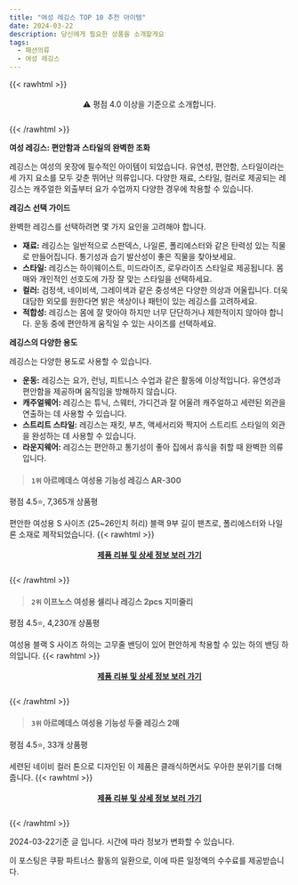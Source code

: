 ```yaml
---
title: "여성 레깅스 TOP 10 추천 아이템"
date: 2024-03-22
description: 당신에게 필요한 상품을 소개할게요
tags:
  - 패션의류
  - 여성 레깅스
---
```

{{< rawhtml >}}<div class="toc" style="text-align: center; height: 50px; line-height: 2;">  <p>⚠️ 평점 4.0 이상을 기준으로 소개합니다.<br></p></div> {{< /rawhtml >}}

**여성 레깅스: 편안함과 스타일의 완벽한 조화**

레깅스는 여성의 옷장에 필수적인 아이템이 되었습니다. 유연성, 편안함, 스타일이라는 세 가지 요소를 모두 갖춘 뛰어난 의류입니다. 다양한 재료, 스타일, 컬러로 제공되는 레깅스는 캐주얼한 외출부터 요가 수업까지 다양한 경우에 착용할 수 있습니다.

**레깅스 선택 가이드**

완벽한 레깅스를 선택하려면 몇 가지 요인을 고려해야 합니다.

* **재료:** 레깅스는 일반적으로 스판덱스, 나일론, 폴리에스터와 같은 탄력성 있는 직물로 만들어집니다. 통기성과 습기 발산성이 좋은 직물을 찾아보세요.
* **스타일:** 레깅스는 하이웨이스트, 미드라이즈, 로우라이즈 스타일로 제공됩니다. 몸매와 개인적인 선호도에 가장 잘 맞는 스타일을 선택하세요.
* **컬러:** 검정색, 네이비색, 그레이색과 같은 중성색은 다양한 의상과 어울립니다. 더욱 대담한 외모를 원한다면 밝은 색상이나 패턴이 있는 레깅스를 고려하세요.
* **적합성:** 레깅스는 몸에 잘 맞아야 하지만 너무 단단하거나 제한적이지 않아야 합니다. 운동 중에 편안하게 움직일 수 있는 사이즈를 선택하세요.

**레깅스의 다양한 용도**

레깅스는 다양한 용도로 사용할 수 있습니다.

* **운동:** 레깅스는 요가, 런닝, 피트니스 수업과 같은 활동에 이상적입니다. 유연성과 편안함을 제공하며 움직임을 방해하지 않습니다.
* **캐주얼웨어:** 레깅스는 튜닉, 스웨터, 가디건과 잘 어울려 캐주얼하고 세련된 외관을 연출하는 데 사용할 수 있습니다.
* **스트리트 스타일:** 레깅스는 재킷, 부츠, 액세서리와 짝지어 스트리트 스타일의 외관을 완성하는 데 사용할 수 있습니다.
* **라운지웨어:** 레깅스는 편안하고 통기성이 좋아 집에서 휴식을 취할 때 완벽한 의류입니다.


>#### `1위` 아르메데스 여성용 기능성 레깅스 AR-300
평점 4.5⭐, 7,365개 상품평

편안한 여성용 S 사이즈 (25~26인치 허리) 블랙 9부 길이 팬츠로, 폴리에스터와 나일론 소재로 제작되었습니다.
{{< rawhtml >}}<div class="toc" style="text-align: center; height: 50px; line-height: 2;"><p><b><a href="https://link.coupang.com/re/AFFSDP?lptag=AF5033054&pageKey=80620549&itemId=257604059&vendorItemId=74567234909&traceid=V0-153-878deec28e831d59&requestid=20240322162352905017584906&token=31850B%7CGM">제품 리뷰 및 상세 정보 보러 가기</a></b><br></p> </div>{{< /rawhtml >}}

>#### `2위` 이프노스 여성용 셀리나 레깅스 2pcs 지미줄리
평점 4.5⭐, 4,230개 상품평

여성용 블랙 S 사이즈 하의는 고무줄 밴딩이 있어 편안하게 착용할 수 있는 하의 밴딩 하의입니다.
{{< rawhtml >}}<div class="toc" style="text-align: center; height: 50px; line-height: 2;"><p><b><a href="https://link.coupang.com/re/AFFSDP?lptag=AF5033054&pageKey=1720144543&itemId=13063659420&vendorItemId=74117610431&traceid=V0-153-01f8ab3ba62a4bb6&requestid=20240322162352905017584906&token=31850B%7CGM">제품 리뷰 및 상세 정보 보러 가기</a></b><br></p> </div>{{< /rawhtml >}}

>#### `3위` 아르메데스 여성용 기능성 두줄 레깅스 2매
평점 4.5⭐, 33개 상품평

세련된 네이비 컬러 톤으로 디자인된 이 제품은 클래식하면서도 우아한 분위기를 더해 줍니다.
{{< rawhtml >}}<div class="toc" style="text-align: center; height: 50px; line-height: 2;"><p><b><a href="https://link.coupang.com/re/AFFSDP?lptag=AF5033054&pageKey=6281632776&itemId=12901912191&vendorItemId=81833473339&traceid=V0-153-971060192e3a248a&requestid=20240322162352905017584906&token=31850B%7CGM">제품 리뷰 및 상세 정보 보러 가기</a></b><br></p> </div>{{< /rawhtml >}}


2024-03-22기준 글 입니다.
시간에 따라 정보가 변화할 수 있습니다.

이 포스팅은 쿠팡 파트너스 활동의 일환으로, 이에 따른 일정액의 수수료를 제공받습니다.